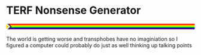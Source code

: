 # TERF Nonsense Generator

![](pride-line.png)

The world is getting worse and transphobes have no imaginiation so I figured a computer could probably do just as well thinking up talking points